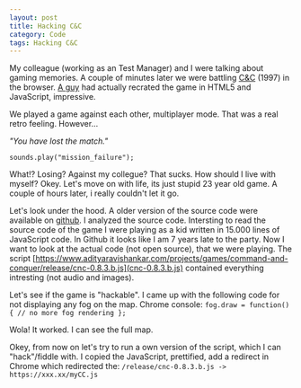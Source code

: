```yaml
---
layout: post
title: Hacking C&C
category: Code
tags: Hacking C&C
---
```


My colleague (working as an Test Manager) and I were talking about gaming memories. A couple of minutes later we were battling [C&C](https://www.adityaravishankar.com/projects/games/command-and-conquer) (1997) in the browser. [A guy](https://www.adityaravishankar.com/2011/11/command-and-conquer-programming-an-rts-game-in-html5-and-javascript) had actually recrated the game in HTML5 and JavaScript, impressive.

We played a game against each other, multiplayer mode. That was a real retro feeling. However...

*"You have lost the match."*

``sounds.play("mission_failure");``

What!? Losing? Against my collegue? That sucks. How should I live with myself? Okey. Let's move on with life, its just stupid 23 year old  game. A couple of hours later, i really couldn't let it go. 

Let's look under the hood. A older version of the source code were available on [github](https://github.com/adityaravishankar/command-and-conquer). I analyzed the source code. Intersting to read the source code of the game I were playing as a kid written in 15.000 lines of JavaScript code. In Github it looks like I am 7 years late to the party. Now I want to look at the actual code (not open source), that we were playing. The script [https://www.adityaravishankar.com/projects/games/command-and-conquer/release/cnc-0.8.3.b.js](cnc-0.8.3.b.js) contained everything intresting (not audio and images).

Let's see if the game is "hackable". I came up with the following code for not displaying any fog on the map. Chrome console:
`fog.draw = function() { // no more fog rendering };`

Wola! It worked. I can see the full map.

Okey, from now on let's try to run a own version of the script, which I can "hack"/fiddle with. I copied the JavaScript, prettified, add a redirect in Chrome which redirected the:
`/release/cnc-0.8.3.b.js -> https://xxx.xx/myCC.js`

